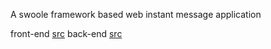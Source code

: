 A swoole framework based web instant message application

front-end [src](https://github.com/sc-aug/webim/tree/gh-pages)
back-end [src](https://github.com/sc-aug/webim/tree/master)
